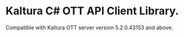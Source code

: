 # Kaltura C# OTT API Client Library.
Compatible with Kaltura OTT server version 5.2.0.43153 and above.
